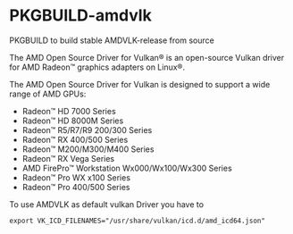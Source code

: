 # PKGBUILD-amdvlk
PKGBUILD to build stable AMDVLK-release from source

The AMD Open Source Driver for Vulkan® is an open-source Vulkan driver for AMD Radeon™ graphics adapters on Linux®.

The AMD Open Source Driver for Vulkan is designed to support a wide range of AMD GPUs:

- Radeon™ HD 7000 Series
- Radeon™ HD 8000M Series
- Radeon™ R5/R7/R9 200/300 Series
- Radeon™ RX 400/500 Series
- Radeon™ M200/M300/M400 Series
- Radeon™ RX Vega Series
- AMD FirePro™ Workstation Wx000/Wx100/Wx300 Series
- Radeon™ Pro WX x100 Series
- Radeon™ Pro 400/500 Series

To use AMDVLK as default vulkan Driver you have to 
```
export VK_ICD_FILENAMES="/usr/share/vulkan/icd.d/amd_icd64.json" 
```

